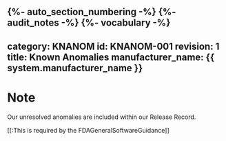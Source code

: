 {%- auto_section_numbering -%}
{%- audit_notes -%}
{%- vocabulary -%}
---
category: KNANOM
id: KNANOM-001
revision: 1
title: Known Anomalies
manufacturer_name: {{ system.manufacturer_name }}
---
# Note

Our unresolved anomalies are included within our Release Record.

[[:This is required by the FDAGeneralSoftwareGuidance]]
